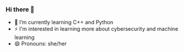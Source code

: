 ### Hi there 👋
- 🌱 I’m currently learning C++ and Python
- ⚡ I'm interested in learning more about cybersecurity and machine learning
- 😄 Pronouns: she/her

